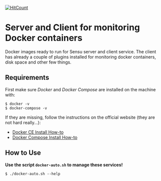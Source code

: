 [![HitCount](http://hits.dwyl.io/sangahco/sangahco/docker-wikijs.svg)](http://hits.dwyl.io/sangahco/sangahco/docker-wikijs)

# Server and Client for monitoring Docker containers

Docker images ready to run for Sensu server and client service.
The client has already a couple of plugins installed for monitoring docker containers, disk space and other few things.

## Requirements

First make sure *Docker* and *Docker Compose* are installed on the machine with:

    $ docker -v
    $ docker-compose -v

If they are missing, follow the instructions on the official website (they are not hard really...):

- [Docker CE Install How-to](https://docs.docker.com/engine/installation/)
- [Docker Compose Install How-to](https://docs.docker.com/compose/install/)


## How to Use

**Use the script `docker-auto.sh` to manage these services!**

    $ ./docker-auto.sh --help
